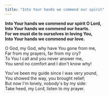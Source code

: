```yaml
---
title: "Into Your hands we commend our spirit"
---
```


**Into Your hands we commend our spirit O Lord,   
Into Your hands we commend our hearts.   
For we must die to ourselves in loving You,   
Into Your hands we commend our love.**

O God, my God, why have You gone from me,   
Far from my prayers, far from my cry?   
To You I call and you never answer me,   
You send no comfort and I don't know why!

You've been my guide since I was very yound,   
You showed the way, you brought relief;   
But now I'm lonely, nobody's by my side:   
Take heed, my Lord, listen to my prayer.